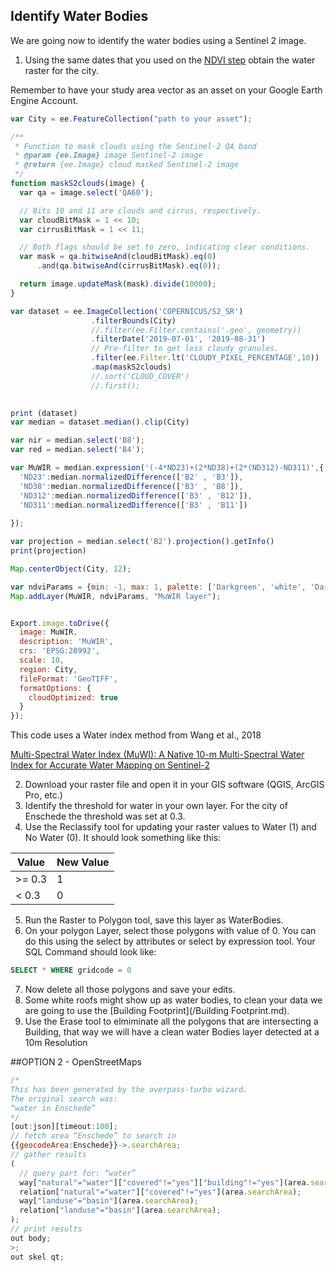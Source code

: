 ## Identify Water Bodies

We are going now to identify the water bodies using a Sentinel 2 image.

1. Using the same dates that you used on the [NDVI step](/GetNDVI.md) obtain the water raster for the city.

Remember to have your study area vector as an asset on your Google Earth Engine Account.

```javascript
var City = ee.FeatureCollection("path to your asset");

/**
 * Function to mask clouds using the Sentinel-2 QA band
 * @param {ee.Image} image Sentinel-2 image
 * @return {ee.Image} cloud masked Sentinel-2 image
 */
function maskS2clouds(image) {
  var qa = image.select('QA60');

  // Bits 10 and 11 are clouds and cirrus, respectively.
  var cloudBitMask = 1 << 10;
  var cirrusBitMask = 1 << 11;

  // Both flags should be set to zero, indicating clear conditions.
  var mask = qa.bitwiseAnd(cloudBitMask).eq(0)
      .and(qa.bitwiseAnd(cirrusBitMask).eq(0));

  return image.updateMask(mask).divide(10000);
}

var dataset = ee.ImageCollection('COPERNICUS/S2_SR')
                  .filterBounds(City)
                  //.filter(ee.Filter.contains('.geo', geometry))
                  .filterDate('2019-07-01', '2019-08-31')
                  // Pre-filter to get less cloudy granules.
                  .filter(ee.Filter.lt('CLOUDY_PIXEL_PERCENTAGE',10))
                  .map(maskS2clouds)
                  //.sort('CLOUD_COVER')
                  //.first();
                  

print (dataset)
var median = dataset.median().clip(City)

var nir = median.select('B8');
var red = median.select('B4');

var MuWIR = median.expression('(-4*ND23)+(2*ND38)+(2*(ND312)-ND311)',{
  'ND23':median.normalizedDifference(['B2' , 'B3']),
  'ND38':median.normalizedDifference(['B3' , 'B8']),
  'ND312':median.normalizedDifference(['B3' , 'B12']),
  'ND311':median.normalizedDifference(['B3' , 'B11'])
  
});

var projection = median.select('B2').projection().getInfo()
print(projection)

Map.centerObject(City, 12);

var ndviParams = {min: -1, max: 1, palette: ['Darkgreen', 'white', 'Darkblue']};
Map.addLayer(MuWIR, ndviParams, "MuWIR layer");


Export.image.toDrive({
  image: MuWIR,
  description: 'MuWIR',
  crs: 'EPSG:28992',
  scale: 10,
  region: City,
  fileFormat: 'GeoTIFF',
  formatOptions: {
    cloudOptimized: true
  }
});

```

This code uses a Water index method from Wang et al., 2018

[Multi-Spectral Water Index (MuWI): A Native 10-m Multi-Spectral Water Index for Accurate Water Mapping on Sentinel-2](https://doi.org/10.3390/rs10101643)

2. Download your raster file and open it in your GIS software (QGIS, ArcGIS Pro, etc.)
3. Identify the threshold for water in your own layer. For the city of Enschede the threshold was set at 0.3.
4. Use the Reclassify tool for updating your raster values to Water (1) and No Water (0). It should look something like this:

|Value | New Value|
|------|----------|
|>= 0.3|     1    |
|< 0.3 |     0    |

5. Run the Raster to Polygon tool, save this layer as WaterBodies.
6. On your polygon Layer, select those polygons with value of 0. You can do this using the select by attributes or select by expression tool. Your SQL Command should look like:

```SQL
SELECT * WHERE gridcode = 0
```
7. Now delete all those polygons and save your edits.
8. Some white roofs might show up as water bodies, to clean your data we are going to use the  [Building Footprint](/Building Footprint.md).
9. Use the Erase tool to elmiminate all the polygons that are intersecting a Building, that way we will have a clean water Bodies layer detected at a 10m Resolution

##OPTION 2 - OpenStreetMaps

```javascript
/*
This has been generated by the overpass-turbo wizard.
The original search was:
“water in Enschede”
*/
[out:json][timeout:100];
// fetch area “Enschede” to search in
{{geocodeArea:Enschede}}->.searchArea;
// gather results
(
  // query part for: “water”
  way["natural"="water"]["covered"!="yes"]["building"!="yes"](area.searchArea);
  relation["natural"="water"]["covered"!="yes"](area.searchArea);
  way["landuse"="basin"](area.searchArea);
  relation["landuse"="basin"](area.searchArea);
);
// print results
out body;
>;
out skel qt;
```



